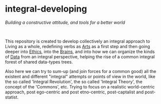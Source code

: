 # integral-developing
<i>Building a constructive attitude, and tools for a better world</i>

&nbsp;

This repository is created to develop collectively an integral approach to Living as a whole, redefining verbs as <a href="https://github.com/bum2/integral-developing/blob/master/arts.md">Arts</a> as a first step and then going deeper into <a href="https://github.com/bum2/integral-developing/blob/master/ethics.md">Ethics</a>, into the <a href="https://github.com/bum2/integral-developing/blob/master/brains.md">Brains</a>, and into how we can organize the kinds of <a href="https://github.com/bum2/integral-developing/blob/master/integral-data.md">Data</a> from an integral perspective, helping the rise of a common integral forest of shared data-types trees. 

Also here we can try to sum-up (and join forces for a common good) all the existent and different "integral" attempts or points of view in the world, like the so called 'Integral Revolution', the so called 'Integral Theory', the concept of the 'Commons', etc. Trying to focus on a realistic world-centric approach, post ego-centric and post etno-centric, post-captalist and post-statist.
